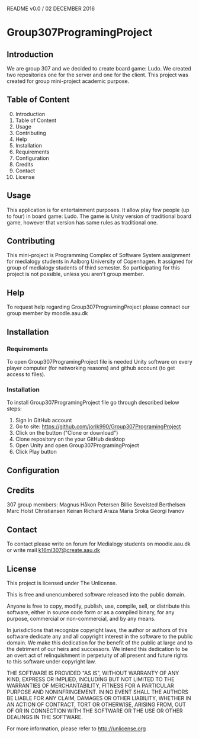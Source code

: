 

README v0.0 / 02 DECEMBER 2016

# Group307ProgramingProject
## Introduction

We are group 307 and we decided to create board game: Ludo. We created two repositories one for the server and one for the client.
This project was created for group mini-project academic purpose.

## Table of Content

0. Introduction
1. Table of Content
2. Usage
3. Contributing
4. Help
5. Installation
6. Requirements
7. Configuration
8. Credits
9. Contact
10. License

## Usage

This application is for entertainment purposes. It allow play few people (up to four) in board game: Ludo. The game is Unity version of traditional board game, however that version has same rules as traditional one.

## Contributing

This mini-project is Programming Complex of Software System assignment for medialogy students in Aalborg University of Copenhagen. It assigned for group of medialogy students of third semester. So participating for this project is not possible, unless you aren't group member.

## Help

To request help regarding Group307ProgramingProject please connact our group member by moodle.aau.dk

## Installation

### Requirements

To open Group307ProgramingProject file is needed Unity software on every player computer (for networking reasons) and github account (to get access to files).

### Installation

To install Group307ProgramingProject file go through described below steps:
1. Sign in GitHub account 
2. Go to site: https://github.com/jorik990/Group307ProgramingProject 
3. Click on the button ("Clone or download")
4. Clone repository on the your GitHub desktop 
5. Open Unity and open Group307ProgramingProject
6. Click Play button

## Configuration



## Credits

307 group members: 
Magnus Håkon Petersen
Billie Sevelsted Berthelsen 
Marc Holst Christiansen
Keiran Richard Araza
Maria Sroka
Georgi Ivanov

## Contact

To contact please write on forum for Medialogy students on moodle.aau.dk or write mail k16ml307@create.aau.dk

## License

This project is licensed under The Unlicense.

This is free and unencumbered software released into the public domain.

Anyone is free to copy, modify, publish, use, compile, sell, or
distribute this software, either in source code form or as a compiled
binary, for any purpose, commercial or non-commercial, and by any
means.

In jurisdictions that recognize copyright laws, the author or authors
of this software dedicate any and all copyright interest in the
software to the public domain. We make this dedication for the benefit
of the public at large and to the detriment of our heirs and
successors. We intend this dedication to be an overt act of
relinquishment in perpetuity of all present and future rights to this
software under copyright law.

THE SOFTWARE IS PROVIDED "AS IS", WITHOUT WARRANTY OF ANY KIND,
EXPRESS OR IMPLIED, INCLUDING BUT NOT LIMITED TO THE WARRANTIES OF
MERCHANTABILITY, FITNESS FOR A PARTICULAR PURPOSE AND NONINFRINGEMENT.
IN NO EVENT SHALL THE AUTHORS BE LIABLE FOR ANY CLAIM, DAMAGES OR
OTHER LIABILITY, WHETHER IN AN ACTION OF CONTRACT, TORT OR OTHERWISE,
ARISING FROM, OUT OF OR IN CONNECTION WITH THE SOFTWARE OR THE USE OR
OTHER DEALINGS IN THE SOFTWARE.

For more information, please refer to <http://unlicense.org>

